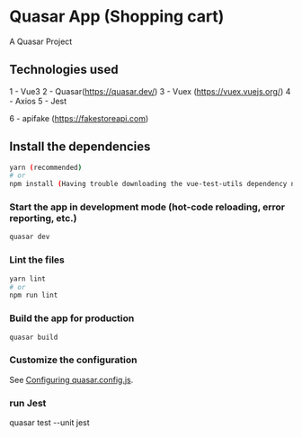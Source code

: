 # Quasar App (Shopping cart)

A Quasar Project

## Technologies used
1 - Vue3
2 - Quasar(https://quasar.dev/)
3 - Vuex (https://vuex.vuejs.org/)
4 - Axios
5 - Jest

6 - apifake (https://fakestoreapi.com)

## Install the dependencies
```bash
yarn (recommended)
# or
npm install (Having trouble downloading the vue-test-utils dependency needed to create the folder in node_modules)
```

### Start the app in development mode (hot-code reloading, error reporting, etc.)
```bash
quasar dev
```


### Lint the files
```bash
yarn lint
# or
npm run lint
```



### Build the app for production
```bash
quasar build
```

### Customize the configuration
See [Configuring quasar.config.js](https://v2.quasar.dev/quasar-cli-vite/quasar-config-js).


### run Jest

quasar test --unit jest
